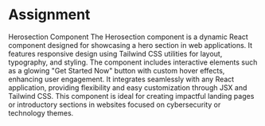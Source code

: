 # Assignment

Herosection Component
The Herosection component is a dynamic React component designed for showcasing a hero section in web applications. It features responsive design using Tailwind CSS utilities for layout, typography, and styling. The component includes interactive elements such as a glowing "Get Started Now" button with custom hover effects, enhancing user engagement. It integrates seamlessly with any React application, providing flexibility and easy customization through JSX and Tailwind CSS. This component is ideal for creating impactful landing pages or introductory sections in websites focused on cybersecurity or technology themes.
